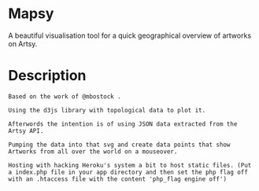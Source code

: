 # Mapsy

A beautiful visualisation tool for a quick geographical overview of artworks on Artsy. 


# Description

```
Based on the work of @mbostock .

Using the d3js library with topological data to plot it.

Afterwords the intention is of using JSON data extracted from the Artsy API.

Pumping the data into that svg and create data points that show Artworks from all over the world on a mouseover.

Hosting with hacking Heroku's system a bit to host static files. (Put a index.php file in your app directory and then set the php flag off with an .htaccess file with the content 'php_flag engine off')


```
